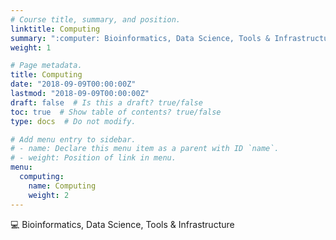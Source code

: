 ```yaml
---
# Course title, summary, and position.
linktitle: Computing
summary: ":computer: Bioinformatics, Data Science, Tools & Infrastructure"
weight: 1

# Page metadata.
title: Computing
date: "2018-09-09T00:00:00Z"
lastmod: "2018-09-09T00:00:00Z"
draft: false  # Is this a draft? true/false
toc: true  # Show table of contents? true/false
type: docs  # Do not modify.

# Add menu entry to sidebar.
# - name: Declare this menu item as a parent with ID `name`.
# - weight: Position of link in menu.
menu:
  computing:
    name: Computing
    weight: 2
---
```



<!-- ## Bioinformatics

[Conda](conda)

[Nextflow](nextflow)

## Data science

[Machine learning](machine-learning)

[Python](python)

[R](r)

## Tools

[Bash](bash)

[Docker](docker)

[Git](git)

## Infrastructure - Local/Cloud/HPC

[AWS](aws)

[Development environment](development-environment)

[GCloud](gcloud)

[HPC](hpc) -->
:computer: Bioinformatics, Data Science, Tools & Infrastructure